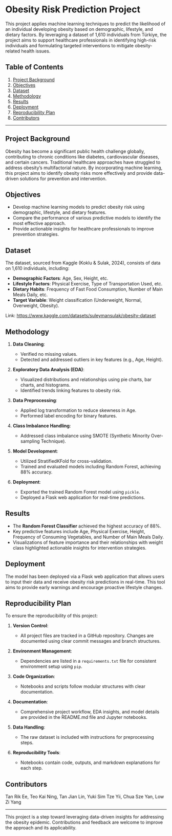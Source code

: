 # Obesity Risk Prediction Project

This project applies machine learning techniques to predict the likelihood of an individual developing obesity based on demographic, lifestyle, and dietary factors. By leveraging a dataset of 1,610 individuals from Türkiye, the project aims to support healthcare professionals in identifying high-risk individuals and formulating targeted interventions to mitigate obesity-related health issues.

## Table of Contents

1. [Project Background](#project-background)
2. [Objectives](#objectives)
3. [Dataset](#dataset)
4. [Methodology](#methodology)
5. [Results](#results)
6. [Deployment](#deployment)
7. [Reproducibility Plan](#reproducibility-plan)
8. [Contributors](#contributors)

---

## Project Background

Obesity has become a significant public health challenge globally, contributing to chronic conditions like diabetes, cardiovascular diseases, and certain cancers. Traditional healthcare approaches have struggled to address obesity’s multifactorial nature. By incorporating machine learning, this project aims to identify obesity risks more effectively and provide data-driven solutions for prevention and intervention.

## Objectives

- Develop machine learning models to predict obesity risk using demographic, lifestyle, and dietary features.
- Compare the performance of various predictive models to identify the most effective approach.
- Provide actionable insights for healthcare professionals to improve prevention strategies.

## Dataset

The dataset, sourced from Kaggle (Koklu & Sulak, 2024), consists of data on 1,610 individuals, including:

- **Demographic Factors**: Age, Sex, Height, etc.
- **Lifestyle Factors**: Physical Exercise, Type of Transportation Used, etc.
- **Dietary Habits**: Frequency of Fast Food Consumption, Number of Main Meals Daily, etc.
- **Target Variable**: Weight classification (Underweight, Normal, Overweight, Obesity).

Link: https://www.kaggle.com/datasets/suleymansulak/obesity-dataset

## Methodology

1. **Data Cleaning**:  
   - Verified no missing values.
   - Detected and addressed outliers in key features (e.g., Age, Height).

2. **Exploratory Data Analysis (EDA)**:  
   - Visualized distributions and relationships using pie charts, bar charts, and histograms.
   - Identified trends linking features to obesity risk.

3. **Data Preprocessing**:  
   - Applied log transformation to reduce skewness in Age.
   - Performed label encoding for binary features.

4. **Class Imbalance Handling**:  
   - Addressed class imbalance using SMOTE (Synthetic Minority Over-sampling Technique).

5. **Model Development**:  
   - Utilized StratifiedKFold for cross-validation.
   - Trained and evaluated models including Random Forest, achieving 88% accuracy.

6. **Deployment**:  
   - Exported the trained Random Forest model using `pickle`.
   - Deployed a Flask web application for real-time predictions.

## Results

- The **Random Forest Classifier** achieved the highest accuracy of 88%.
- Key predictive features include Age, Physical Exercise, Height, Frequency of Consuming Vegetables, and Number of Main Meals Daily.
- Visualizations of feature importance and their relationships with weight class highlighted actionable insights for intervention strategies.

## Deployment

The model has been deployed via a Flask web application that allows users to input their data and receive obesity risk predictions in real-time. This tool aims to provide early warnings and encourage proactive lifestyle changes.

## Reproducibility Plan

To ensure the reproducibility of this project:

1. **Version Control**:  
   - All project files are tracked in a GitHub repository. Changes are documented using clear commit messages and branch structures.

2. **Environment Management**:  
   - Dependencies are listed in a `requirements.txt` file for consistent environment setup using `pip`.

3. **Code Organization**:  
   - Notebooks and scripts follow modular structures with clear documentation.

4. **Documentation**:  
   - Comprehensive project workflow, EDA insights, and model details are provided in the README.md file and Jupyter notebooks.

5. **Data Handling**:  
   - The raw dataset is included with instructions for preprocessing steps.

6. **Reproducibility Tools**:  
   - Notebooks contain code, outputs, and markdown explanations for each step.

## Contributors

Tan Rik Ee, 
Teo Kai Ning, 
Tan Jian Lin, 
Yuki Sim Tze Yii, 
Chua Sze Yan, 
Low Zi Yang

---

This project is a step toward leveraging data-driven insights for addressing the obesity epidemic. Contributions and feedback are welcome to improve the approach and its applicability.
